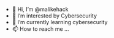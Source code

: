 - 👋 Hi, I’m @malikehack
- 👀 I’m interested by Cybersecurity
- 🌱 I’m currently learning cybersecurity
- 📫 How to reach me ...

<!---
malikehack/malikehack is a ✨ special ✨ repository because its `README.md` (this file) appears on your GitHub profile.
You can click the Preview link to take a look at your changes.
--->
